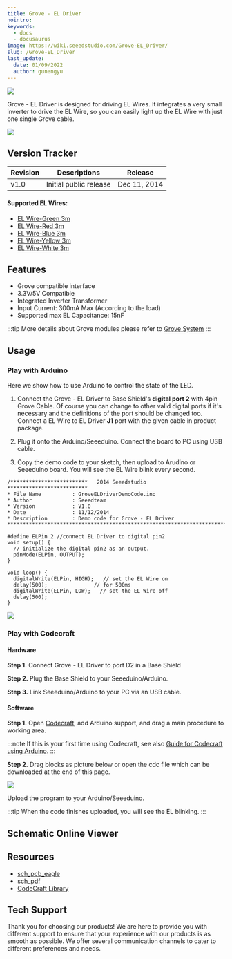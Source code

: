 ```yaml
---
title: Grove - EL Driver
nointro:
keywords:
  - docs
  - docusaurus
image: https://wiki.seeedstudio.com/Grove-EL_Driver/
slug: /Grove-EL_Driver
last_update:
  date: 01/09/2022
  author: gunengyu
---
```

![](https://files.seeedstudio.com/wiki/Grove-EL_Driver/img/Grove-EL_Driver.jpg)

Grove - EL Driver is designed for driving EL Wires. It integrates a very small inverter to drive the EL Wire, so you can easily light up the EL Wire with just one single Grove cable.

[![](https://files.seeedstudio.com/wiki/common/Get_One_Now_Banner.png)](https://www.seeedstudio.com/Grove-EL-Driver-p-2269.html)

Version Tracker
---------------

| Revision | Descriptions           | Release      |
|----------|------------------------|--------------|
| v1.0     | Initial public release | Dec 11, 2014 |

#### **Supported EL Wires:**

- [EL Wire-Green 3m](https://www.seeedstudio.com/depot/EL-WireGreen-3m-p-1102.html)
- [EL Wire-Red 3m](https://www.seeedstudio.com/depot/EL-WireRed-3m-p-1129.html)
- [EL Wire-Blue 3m](https://www.seeedstudio.com/depot/EL-WireBlue-3m-p-1128.html)
- [EL Wire-Yellow 3m](https://www.seeedstudio.com/depot/EL-WireYellow-3m-p-1127.html)
- [EL Wire-White 3m](https://www.seeedstudio.com/depot/EL-WireWhite-3m-p-1130.html)

Features
--------

- Grove compatible interface
- 3.3V/5V Compatible
- Integrated Inverter Transformer
- Input Current: 300mA Max (According to the load)
- Supported max EL Capacitance: 15nF

:::tip
    More details about Grove modules please refer to [Grove System](https://wiki.seeedstudio.com/Grove_System/)
:::

Usage
-----

### Play with Arduino

Here we show how to use Arduino to control the state of the LED.

1. Connect the Grove - EL Driver to Base Shield's **digital port 2** with 4pin Grove Cable. Of course you can change to other valid digital ports if it's necessary and the definitions of the port should be changed too. Connect a EL Wire to EL Driver **J1** port with the given cable in product package.

2. Plug it onto the Arduino/Seeeduino. Connect the board to PC using USB cable.

3. Copy the demo code to your sketch, then upload to Arudino or Seeeduino board. You will see the EL Wire blink every second.

```
/*************************   2014 Seeedstudio   **************************
* File Name          : GroveELDriverDemoCode.ino
* Author             : Seeedteam
* Version            : V1.0
* Date               : 11/12/2014
* Description        : Demo code for Grove - EL Driver
*************************************************************************/
 
#define ELPin 2 //connect EL Driver to digital pin2
void setup() {                
  // initialize the digital pin2 as an output.
  pinMode(ELPin, OUTPUT);     
}
 
void loop() {
  digitalWrite(ELPin, HIGH);   // set the EL Wire on
  delay(500);               // for 500ms
  digitalWrite(ELPin, LOW);   // set the EL Wire off
  delay(500);
}
```

![](https://files.seeedstudio.com/wiki/Grove-EL_Driver/img/Grove-EL_Driver_usage.jpg)

### Play with Codecraft

#### Hardware

**Step 1.** Connect Grove - EL Driver to port D2 in a Base Shield

**Step 2.** Plug the Base Shield to your Seeeduino/Arduino.

**Step 3.** Link Seeeduino/Arduino to your PC via an USB cable.

#### Software

**Step 1.** Open [Codecraft](https://ide.chmakered.com/), add Arduino support, and drag a main procedure to working area.

:::note
    If this is your first time using Codecraft, see also [Guide for Codecraft using Arduino](https://wiki.seeedstudio.com/Guide_for_Codecraft_using_Arduino/).
:::

**Step 2.** Drag blocks as picture below or open the cdc file which can be downloaded at the end of this page.

![](https://files.seeedstudio.com/wiki/Grove-EL_Driver/img/EL_Driver.png)

Upload the program to your Arduino/Seeeduino.

:::tip
    When the code finishes uploaded, you will see the EL blinking.
:::

## Schematic Online Viewer

<div className="altium-ecad-viewer" data-project-src="https://files.seeedstudio.com/wiki/Grove-EL_Driver/res/Grove-EL_Driver_v1.0.zip" style={{borderRadius: '0px 0px 4px 4px', height: 500, borderStyle: 'solid', borderWidth: 1, borderColor: 'rgb(241, 241, 241)', overflow: 'hidden', maxWidth: 1280, maxHeight: 700, boxSizing: 'border-box'}}>
</div>

Resources
---------

- [sch_pcb_eagle](https://files.seeedstudio.com/wiki/Grove-EL_Driver/res/Grove-EL_Driver_v1.0.zip)
- [sch_pdf](https://files.seeedstudio.com/wiki/Grove-EL_Driver/res/Grove-EL_Driver_v1.0.pdf)
- [CodeCraft Library](https://files.seeedstudio.com/wiki/Grove-EL_Driver/res/EL%20Driver.zip)

<!-- This Markdown file was created from https://www.seeedstudio.com/wiki/Grove_-_EL_Driver -->

## Tech Support

Thank you for choosing our products! We are here to provide you with different support to ensure that your experience with our products is as smooth as possible. We offer several communication channels to cater to different preferences and needs.

<div class="button_tech_support_container">
<a href="https://forum.seeedstudio.com/" class="button_forum"></a> 
<a href="https://www.seeedstudio.com/contacts" class="button_email"></a>
</div>

<div class="button_tech_support_container">
<a href="https://discord.gg/eWkprNDMU7" class="button_discord"></a> 
<a href="https://github.com/Seeed-Studio/wiki-documents/discussions/69" class="button_discussion"></a>
</div>

